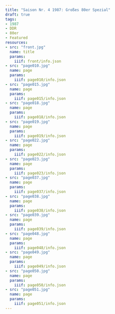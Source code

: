 ```yaml
---
title: "Saison Nr. 4 1987: Großes 80er Spezial"
draft: true
tags:
- 1987
- DDR
- 80er
- Featured
resources:
- src: "front.jpg"
  name: title
  params:
    iiif: front/info.json
- src: "page010.jpg"
  name: page
  params:
    iiif: page010/info.json
- src: "page015.jpg"
  name: page
  params:
    iiif: page015/info.json
- src: "page018.jpg"
  name: page
  params:
    iiif: page018/info.json
- src: "page019.jpg"
  name: page
  params:
    iiif: page019/info.json
- src: "page022.jpg"
  name: page
  params:
    iiif: page022/info.json
- src: "page023.jpg"
  name: page
  params:
    iiif: page023/info.json
- src: "page037.jpg"
  name: page
  params:
    iiif: page037/info.json
- src: "page038.jpg"
  name: page
  params:
    iiif: page038/info.json
- src: "page039.jpg"
  name: page
  params:
    iiif: page039/info.json
- src: "page048.jpg"
  name: page
  params:
    iiif: page048/info.json
- src: "page049.jpg"
  name: page
  params:
    iiif: page049/info.json
- src: "page050.jpg"
  name: page
  params:
    iiif: page050/info.json
- src: "page051.jpg"
  name: page
  params:
    iiif: page051/info.json
---
```

